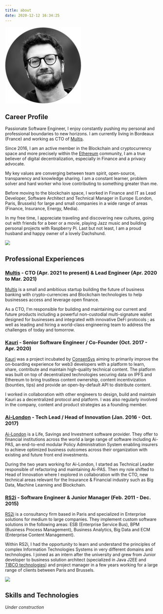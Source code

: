 ```yaml
---
title: about
date: 2020-12-12 16:34:25
---
```


![](/images/greg_profile.png)

## Career Profile

Passionate Software Engineer, I enjoy constantly pushing my personal and professional boundaries to new horizons. I am currently living in Bordeaux (France) and working as CTO of [Multis](https://multis.co).

Since 2016, I am an active member in the Blockchain and cryptocurrency space and more precisely within the [Ethereum](http://ethereum.org) community, I am a true believer of digital decentralization, especially in Finance and a privacy advocate.

My key values are converging between team spirit, open-source, transparency and knowledge sharing. I am a constant learner, problem solver and hard worker who love contributing to something greater than me.

Before moving to the blockchain space, I worked in Finance and IT as Lead Developer, Software Architect and Technical Manager in Europe (London, Paris, Brussels) for large and small companies in a wide range of areas (Finance, Insurance, Energy, Media).

In my free time, I appreciate traveling and discovering new cultures, going out with friends for a beer or a movie, playing Jazz music and building personal projects with Raspberry Pi.
Last but not least, I am a proud husband and happy owner of a lovely Dachshund.

![](/images/favicon.ico)


## Professional Experiences

### [Multis](https://multis.co) - CTO (Apr. 2021 to present) & Lead Engineer (Apr. 2020 to Mar. 2021)

[Multis](https://multis.co) is a small and ambitious startup building the future of business banking with crypto-currencies and Blockchain technologies to help businesses access and leverage open finance.

As a CTO, I'm responsible for building and maintaining our current and future products including a powerful non-custodial multi-signature wallet designed for businesses and integrated with innovative DeFi protocols ; as well as leading and hiring a world-class engineering team to address the challenges of today and tomorrow.

### [Kauri](https://kauri.io) - Senior Software Engineer / Co-Founder (Oct. 2017 - Apr. 2020)

[Kauri](https://kauri.io) was a project incubated by [ConsenSys](https://consensys.net) aiming to primarily improve the on-boarding experience for web3 developers with a platform to learn, share, contribute and maintain high-quality technical content. The platform was built on top of decentralized technologies securing data on IPFS and Ethereum to bring trustless content ownership, content incentivization (bounties, tips) and provide an open-by-default API to distribute content.

I worked in collaboration with other engineers to design, build and maintain Kauri as a decentralized protocol and platform. I was also regularly involved in the company, content and product strategies as a founding member.


### [Ai-London](https://www.ai-london.com) - Tech Lead / Head of Innovation (Jan. 2016 - Oct. 2017)

[Ai-London](https://www.ai-london.com) is a Life, Savings and Investment software provider. They offer to financial institutions across the world a large range of software including Ai-PAS, an end-to-end modular Policy Administration System enabling insurers to achieve optimized business outcomes across their organization with existing and future front end investments.

During the two years working for Ai-London, I started as Technical Leader responsible of refactoring and maintaining Ai-PAS. Then my role shifted to Head of Innovation where I explored in collaboration with the CTO, new technical areas relevant for the Insurance & Financial industry such as Big Data, Machine Learning and Blockchain.


### [RS2i](https://www.rs2i.fr) - Software Engineer & Junior Manager (Feb. 2011 - Dec. 2015)

[RS2i](https://www.rs2i.fr) is a consultancy firm based in Paris and specialized in Enterprise solutions for medium to large companies. They implement custom software solutions in the following areas: ESB (Enterprise Service Bus), BPM (Business Process Management), Business Analytics, Big Data and ECM (Enterprise Content Management).

Within RS2i, I had the opportunity to learn and understand the principles of complex Information Technologies Systems in very different domains and technologies. I joined as an intern after the university and grew from Junior developer to business solution architect (specialized in Java J2EE and [TIBCO technologies](https://www.tibco.com)) and project manager in a few years working for a large range of clients between Paris and Brussels.


![](/images/favicon.ico)


## Skills and Technologies

*Under construction*
